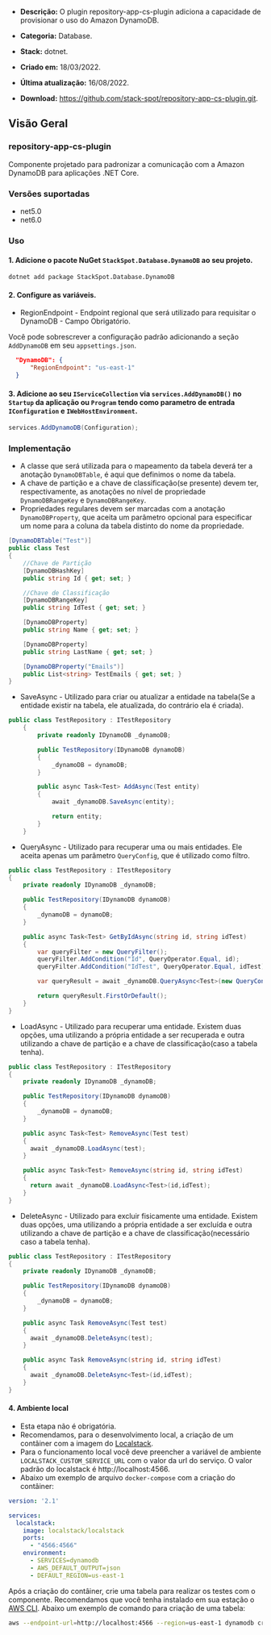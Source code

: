 - **Descrição:** O plugin repository-app-cs-plugin adiciona a capacidade de provisionar o uso do Amazon DynamoDB. 

- **Categoria:** Database. 
- **Stack:** dotnet.
- **Criado em:** 18/03/2022. 
- **Última atualização:** 16/08/2022.
- **Download:** https://github.com/stack-spot/repository-app-cs-plugin.git.


## **Visão Geral**
### **repository-app-cs-plugin**

Componente projetado para padronizar a comunicação com a Amazon DynamoDB para aplicações .NET Core.

### Versões suportadas

- net5.0
- net6.0

### Uso

#### 1. Adicione o pacote NuGet `StackSpot.Database.DynamoDB` ao seu projeto.

```
dotnet add package StackSpot.Database.DynamoDB
```

#### 2. Configure as variáveis.

* RegionEndpoint - Endpoint regional que será utilizado para requisitar o DynamoDB - Campo Obrigatório.

Você pode sobrescrever a configuração padrão adicionando a seção `AddDynamoDB` em seu `appsettings.json`.

```json
  "DynamoDB": {
      "RegionEndpoint": "us-east-1"
  }
```
  
#### 3. Adicione ao seu `IServiceCollection` via `services.AddDynamoDB()` no `Startup` da aplicação ou `Program` tendo como parametro de entrada `IConfiguration` e `IWebHostEnvironment`. 

```csharp
services.AddDynamoDB(Configuration);
```

### Implementação

* A classe que será utilizada para o mapeamento da tabela deverá ter a anotação `DynamoDBTable`, é aqui que definimos o nome da tabela. 
* A chave de partição e a chave de classificação(se presente) devem ter, respectivamente, as anotações no nível de propriedade `DynamoDBRangeKey` e `DynamoDBRangeKey`.
* Propriedades regulares devem ser marcadas com a anotação `DynamoDBProperty`, que aceita um parâmetro opcional para especificar um nome para a coluna da tabela distinto do nome da propriedade.

```csharp
[DynamoDBTable("Test")]
public class Test
{
    //Chave de Partição 
    [DynamoDBHashKey]
    public string Id { get; set; }

    //Chave de Classificação
    [DynamoDBRangeKey]
    public string IdTest { get; set; }    

    [DynamoDBProperty]
    public string Name { get; set; }

    [DynamoDBProperty]
    public string LastName { get; set; }

    [DynamoDBProperty("Emails")]
    public List<string> TestEmails { get; set; }    
}
```

*  SaveAsync - Utilizado para criar ou atualizar a entidade na tabela(Se a entidade existir na tabela, ele atualizada, do contrário ela é criada).

```csharp
public class TestRepository : ITestRepository
    { 
        private readonly IDynamoDB _dynamoDB;

        public TestRepository(IDynamoDB dynamoDB)
        {
            _dynamoDB = dynamoDB;
        }

        public async Task<Test> AddAsync(Test entity)
        {
            await _dynamoDB.SaveAsync(entity);

            return entity;
        }
    }
```

*  QueryAsync - Utilizado para recuperar uma ou mais entidades. Ele aceita apenas um parâmetro `QueryConfig`, que é utilizado como filtro.

```csharp
public class TestRepository : ITestRepository
{ 
    private readonly IDynamoDB _dynamoDB;

    public TestRepository(IDynamoDB dynamoDB)
    {
        _dynamoDB = dynamoDB;
    }

    public async Task<Test> GetByIdAsync(string id, string idTest)
    {
        var queryFilter = new QueryFilter();
        queryFilter.AddCondition("Id", QueryOperator.Equal, id);
        queryFilter.AddCondition("IdTest", QueryOperator.Equal, idTest);

        var queryResult = await _dynamoDB.QueryAsync<Test>(new QueryConfig(queryFilter));

        return queryResult.FirstOrDefault();
    }
}
```

*  LoadAsync - Utilizado para recuperar uma entidade. Existem duas opções, uma utilizando a própria entidade a ser recuperada e outra utilizando a chave de partição e a chave de classificação(caso a tabela tenha).

```csharp
public class TestRepository : ITestRepository
{ 
    private readonly IDynamoDB _dynamoDB;

    public TestRepository(IDynamoDB dynamoDB)
    {
        _dynamoDB = dynamoDB;
    }

    public async Task<Test> RemoveAsync(Test test)
    {
      await _dynamoDB.LoadAsync(test);
    }

    public async Task<Test> RemoveAsync(string id, string idTest)
    {
      return await _dynamoDB.LoadAsync<Test>(id,idTest);
    }           
}
```

*  DeleteAsync - Utilizado para excluir fisicamente uma entidade. Existem duas opções, uma utilizando a própria entidade a ser excluída e outra utilizando a chave de partição e a chave de classificação(necessário caso a tabela tenha).

```csharp
public class TestRepository : ITestRepository
{ 
    private readonly IDynamoDB _dynamoDB;

    public TestRepository(IDynamoDB dynamoDB)
    {
        _dynamoDB = dynamoDB;
    }

    public async Task RemoveAsync(Test test)
    {
      await _dynamoDB.DeleteAsync(test);
    }

    public async Task RemoveAsync(string id, string idTest)
    {
      await _dynamoDB.DeleteAsync<Test>(id,idTest);
    }           
}
```

#### 4. Ambiente local

* Esta etapa não é obrigatória.
* Recomendamos, para o desenvolvimento local, a criação de um contâiner com a imagem do [Localstack](https://github.com/localstack/localstack). 
* Para o funcionamento local você deve preencher a variável de ambiente `LOCALSTACK_CUSTOM_SERVICE_URL` com o valor da url do serviço. O valor padrão do localstack é http://localhost:4566.
* Abaixo um exemplo de arquivo `docker-compose` com a criação do contâiner: 

```yaml
version: '2.1'

services:
  localstack:
    image: localstack/localstack
    ports:
      - "4566:4566"
    environment:
      - SERVICES=dynamodb
      - AWS_DEFAULT_OUTPUT=json
      - DEFAULT_REGION=us-east-1
```

Após a criação do contâiner, crie uma tabela para realizar os testes com o componente. Recomendamos que você tenha instalado em sua estação o [AWS CLI](https://aws.amazon.com/pt/cli/). Abaixo um exemplo de comando para criação de uma tabela:

```bash
aws --endpoint-url=http://localhost:4566 --region=us-east-1 dynamodb create-table --table-name [NOME DA TABELA] --attribute-definitions AttributeName=[NOME DO ATRIBUTO],AttributeType=[TIPO DO ATRIBUTO] --key-schema AttributeName=[NOME DO ATRIBUTO],KeyType=[TIPO DA KEY] --provisioned-throughput ReadCapacityUnits=5,WriteCapacityUnits=5
```
